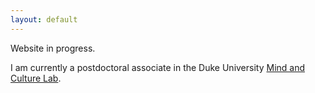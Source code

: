 ```yaml
---
layout: default
---
```


Website in progress. 

I am currently a postdoctoral associate in the Duke University [Mind and Culture Lab](https://www.mindandculturelab.com/).
